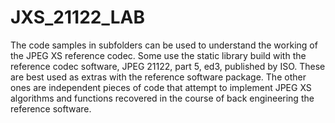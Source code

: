 # JXS_21122_LAB

The code samples in subfolders can be used to understand the working of the JPEG XS 
reference codec. Some use the static library build with the reference codec software, 
JPEG 21122, part 5, ed3, published by ISO. These are best used as extras with 
the reference software package. The other ones are independent pieces of code 
that attempt to implement JPEG XS algorithms and functions recovered in the course 
of back engineering the reference software.